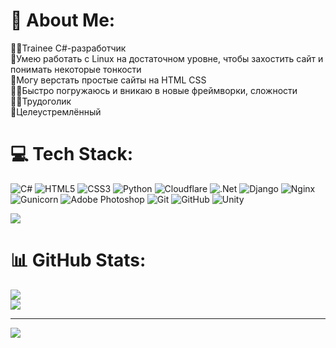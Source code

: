 # 💫 About Me:
👨‍💻Trainee C#-разработчик<br>🐧Умею работать с Linux на достаточном уровне, чтобы захостить сайт и понимать некоторые тонкости<br>📑Могу верстать простые сайты на HTML CSS<br>🕵️‍♂️Быстро погружаюсь и вникаю в новые фреймворки, сложности<br>👨‍🔧Трудоголик<br>🎯Целеустремлённый


# 💻 Tech Stack:
![C#](https://img.shields.io/badge/c%23-%23239120.svg?style=for-the-badge&logo=csharp&logoColor=white) ![HTML5](https://img.shields.io/badge/html5-%23E34F26.svg?style=for-the-badge&logo=html5&logoColor=white) ![CSS3](https://img.shields.io/badge/css3-%231572B6.svg?style=for-the-badge&logo=css3&logoColor=white) ![Python](https://img.shields.io/badge/python-3670A0?style=for-the-badge&logo=python&logoColor=ffdd54) ![Cloudflare](https://img.shields.io/badge/Cloudflare-F38020?style=for-the-badge&logo=Cloudflare&logoColor=white) ![.Net](https://img.shields.io/badge/.NET-5C2D91?style=for-the-badge&logo=.net&logoColor=white) ![Django](https://img.shields.io/badge/django-%23092E20.svg?style=for-the-badge&logo=django&logoColor=white) ![Nginx](https://img.shields.io/badge/nginx-%23009639.svg?style=for-the-badge&logo=nginx&logoColor=white) ![Gunicorn](https://img.shields.io/badge/gunicorn-%298729.svg?style=for-the-badge&logo=gunicorn&logoColor=white) ![Adobe Photoshop](https://img.shields.io/badge/adobe%20photoshop-%2331A8FF.svg?style=for-the-badge&logo=adobe%20photoshop&logoColor=white) ![Git](https://img.shields.io/badge/git-%23F05033.svg?style=for-the-badge&logo=git&logoColor=white) ![GitHub](https://img.shields.io/badge/github-%23121011.svg?style=for-the-badge&logo=github&logoColor=white) ![Unity](https://img.shields.io/badge/unity-%23000000.svg?style=for-the-badge&logo=unity&logoColor=white)

![](https://github-readme-stats.vercel.app/api/top-langs/?username=ivantr30&theme=dark&hide_border=false&include_all_commits=false&count_private=false&layout=compact)
# 📊 GitHub Stats:
![](https://github-readme-stats.vercel.app/api?username=ivantr30&theme=dark&hide_border=false&include_all_commits=false&count_private=false)<br/>
![](https://nirzak-streak-stats.vercel.app/?user=ivantr30&theme=dark&hide_border=false)<br/>

---
[![](https://visitcount.itsvg.in/api?id=ivantr30&icon=0&color=0)](https://visitcount.itsvg.in)

<!-- Proudly created with GPRM ( https://gprm.itsvg.in ) -->
